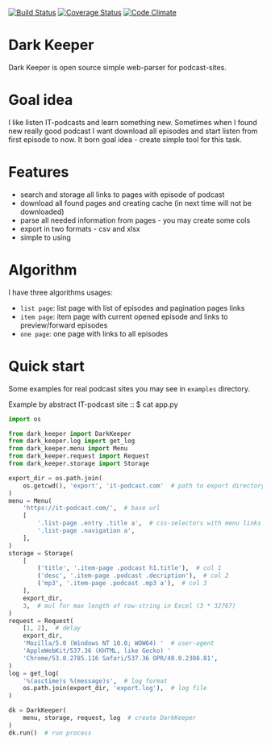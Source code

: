 [![Build Status](https://travis-ci.org/itcrab/dark-keeper.svg?branch=master)](https://travis-ci.org/itcrab/dark-keeper)
[![Coverage Status](https://coveralls.io/repos/github/itcrab/dark-keeper/badge.svg?branch=master)](https://coveralls.io/github/itcrab/dark-keeper?branch=master)
[![Code Climate](https://codeclimate.com/github/itcrab/dark-keeper/badges/gpa.svg)](https://codeclimate.com/github/itcrab/dark-keeper)

# Dark Keeper
Dark Keeper is open source simple web-parser for podcast-sites.

# Goal idea
I like listen IT-podcasts and learn something new.
Sometimes when I found new really good podcast I want download all episodes and start listen from first episode to now.
It born goal idea - create simple tool for this task.

# Features
* search and storage all links to pages with episode of podcast
* download all found pages and creating cache (in next time will not be downloaded)
* parse all needed information from pages - you may create some cols
* export in two formats - csv and xlsx
* simple to using

# Algorithm
I have three algorithms usages:
* `list page`: list page with list of episodes and pagination pages links
* `item page`: item page with current opened episode and links to preview/forward episodes
* `one page`: one page with links to all episodes

# Quick start
Some examples for real podcast sites you may see in `examples` directory.

Example by abstract IT-podcast site :: $ cat app.py
```python
import os

from dark_keeper import DarkKeeper
from dark_keeper.log import get_log
from dark_keeper.menu import Menu
from dark_keeper.request import Request
from dark_keeper.storage import Storage

export_dir = os.path.join(
    os.getcwd(), 'export', 'it-podcast.com'  # path to export directory
)
menu = Menu(
    'https://it-podcast.com/',  # base url
    [
        '.list-page .entry .title a',  # css-selectors with menu links
        '.list-page .navigation a',
    ],
)
storage = Storage(
    [
        ('title', '.item-page .podcast h1.title'),  # col 1
        ('desc', '.item-page .podcast .decription'),  # col 2
        ('mp3', '.item-page .podcast .mp3 a'),  # col 3
    ],
    export_dir,
    3,  # mul for max length of row-string in Excel (3 * 32767)
)
request = Request(
    [1, 2],  # delay
    export_dir,
    'Mozilla/5.0 (Windows NT 10.0; WOW64) '  # user-agent
    'AppleWebKit/537.36 (KHTML, like Gecko) '
    'Chrome/53.0.2785.116 Safari/537.36 OPR/40.0.2308.81',
)
log = get_log(
    '%(asctime)s %(message)s',  # log format
    os.path.join(export_dir, 'export.log'),  # log file
)

dk = DarkKeeper(
    menu, storage, request, log  # create DarkKeeper
)
dk.run()  # run process
```
